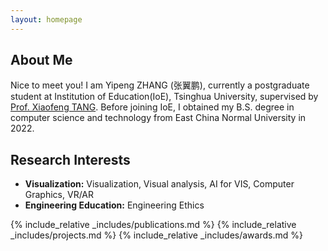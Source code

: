 ```yaml
---
layout: homepage
---
```


## About Me

Nice to meet you! I am Yipeng ZHANG (张翼鹏), currently a postgraduate student at Institution of Education(IoE), Tsinghua University, supervised by [Prof. Xiaofeng TANG](https://www.ioe.tsinghua.edu.cn/info/1133/2228.htm). Before joining IoE, I obtained my B.S. degree in computer science and technology from East China Normal University in 2022.

## Research Interests

- **Visualization:** Visualization, Visual analysis, AI for VIS, Computer Graphics, VR/AR
- **Engineering Education:** Engineering Ethics


{% include_relative _includes/publications.md %}
{% include_relative _includes/projects.md %}
{% include_relative _includes/awards.md %}
